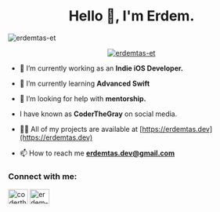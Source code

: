 <h1 align="center">Hello 👋, I'm Erdem.</h1>

<p align="left"> <img src="https://komarev.com/ghpvc/?username=erdemtas-et&label=Profile%20views&color=0e75b6&style=flat" alt="erdemtas-et" /> </p>

<p align="center"> <a href="https://github.com/ryo-ma/github-profile-trophy"><img src="https://github-profile-trophy.vercel.app/?username=erdemtas-et" alt="erdemtas-et" /></a> </p>

- 🔭 I’m currently working as an **Indie iOS Developer.**

- 🌱 I’m currently learning **Advanced Swift**

- 🤝 I’m looking for help with **mentorship.**

- I have known as **CoderTheGray** on social media.

- 👨‍💻 All of my projects are available at [https://erdemtas.dev](https://erdemtas.dev)

- 📫 How to reach me **erdemtas.dev@gmail.com**

<h3 align="left">Connect with me:</h3>
<p align="left">
<a href="https://twitter.com/coderthegray" target="blank"><img align="center" src="https://raw.githubusercontent.com/rahuldkjain/github-profile-readme-generator/master/src/images/icons/Social/twitter.svg" alt="coderthegray" height="30" width="40" /></a>
<a href="https://linkedin.com/in/erdem-tas" target="blank"><img align="center" src="https://raw.githubusercontent.com/rahuldkjain/github-profile-readme-generator/master/src/images/icons/Social/linked-in-alt.svg" alt="erdem-tas" height="30" width="40" /></a>
</p>

